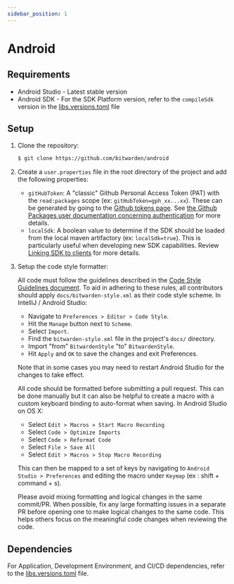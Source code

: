 ```yaml
---
sidebar_position: 1
---
```


# Android

## Requirements

- Android Studio - Latest stable version
- Android SDK - For the SDK Platform version, refer to the `compileSdk` version in the
  [libs.versions.toml](https://github.com/bitwarden/android/blob/main/gradle/libs.versions.toml)
  file

## Setup

1. Clone the repository:

   ```sh
   $ git clone https://github.com/bitwarden/android
   ```

2. Create a `user.properties` file in the root directory of the project and add the following
   properties:

   - `gitHubToken`: A "classic" Github Personal Access Token (PAT) with the `read:packages` scope
     (ex: `gitHubToken=gph_xx...xx`). These can be generated by going to the
     [Github tokens page](https://github.com/settings/tokens). See
     [the Github Packages user documentation concerning authentication](https://docs.github.com/en/packages/working-with-a-github-packages-registry/working-with-the-gradle-registry#authenticating-to-github-packages)
     for more details.
   - `localSdk`: A boolean value to determine if the SDK should be loaded from the local maven
     artifactory (ex: `localSdk=true`). This is particularly useful when developing new SDK
     capabilities. Review
     [Linking SDK to clients](https://contributing.bitwarden.com/getting-started/sdk/#linking-the-sdk-to-clients)
     for more details.

3. Setup the code style formatter:

   All code must follow the guidelines described in the
   [Code Style Guidelines document](docs/STYLE_AND_BEST_PRACTICES.md). To aid in adhering to these
   rules, all contributors should apply `docs/bitwarden-style.xml` as their code style scheme. In
   IntelliJ / Android Studio:

   - Navigate to `Preferences > Editor > Code Style`.
   - Hit the `Manage` button next to `Scheme`.
   - Select `Import`.
   - Find the `bitwarden-style.xml` file in the project's `docs/` directory.
   - Import "from" `BitwardenStyle` "to" `BitwardenStyle`.
   - Hit `Apply` and `OK` to save the changes and exit Preferences.

   Note that in some cases you may need to restart Android Studio for the changes to take effect.

   All code should be formatted before submitting a pull request. This can be done manually but it
   can also be helpful to create a macro with a custom keyboard binding to auto-format when saving.
   In Android Studio on OS X:

   - Select `Edit > Macros > Start Macro Recording`
   - Select `Code > Optimize Imports`
   - Select `Code > Reformat Code`
   - Select `File > Save All`
   - Select `Edit > Macros > Stop Macro Recording`

   This can then be mapped to a set of keys by navigating to `Android Studio > Preferences` and
   editing the macro under `Keymap` (ex : shift + command + s).

   Please avoid mixing formatting and logical changes in the same commit/PR. When possible, fix any
   large formatting issues in a separate PR before opening one to make logical changes to the same
   code. This helps others focus on the meaningful code changes when reviewing the code.

## Dependencies

For Application, Development Environment, and CI/CD dependencies, refer to the
[libs.versions.toml](https://github.com/bitwarden/android/blob/main/gradle/libs.versions.toml) file.
